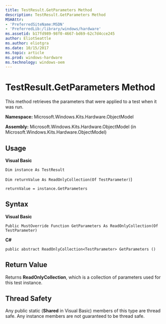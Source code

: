 ```yaml
---
title: TestResult.GetParameters Method
description: TestResult.GetParameters Method
MSHAttr:
- 'PreferredSiteName:MSDN'
- 'PreferredLib:/library/windows/hardware'
ms.assetid: b17fd989-98f0-4667-bd69-62c7d4cce245
author: EliotSeattle
ms.author: eliotgra
ms.date: 10/15/2017
ms.topic: article
ms.prod: windows-hardware
ms.technology: windows-oem
---
```


# TestResult.GetParameters Method


This method retrieves the parameters that were applied to a test when it was run.

**Namespace:** Microsoft.Windows.Kits.Hardware.ObjectModel

**Assembly:** Microsoft.Windows.Kits.Hardware.ObjectModel (in Microsoft.Windows.Kits.Hardware.ObjectModel)

## <span id="Usage"></span><span id="usage"></span><span id="USAGE"></span>Usage


**Visual Basic**

`Dim instance As TestResult`

`Dim returnValue As ReadOnlyCollection(Of TestParameter)`)

`returnValue = instance.GetParameters`

## <span id="Syntax"></span><span id="syntax"></span><span id="SYNTAX"></span>Syntax


**Visual Basic**

`Public MustOverride Function GetParameters As ReadOnlyCollection(Of TestParameter)`

**C#**

`public abstract ReadOnlyCollection<TestParameter> GetParameters ()`

## <span id="Return_Value"></span><span id="return_value"></span><span id="RETURN_VALUE"></span>Return Value


Returns **ReadOnlyCollection**, which is a collection of parameters used for this test instance.

## <span id="Thread_Safety"></span><span id="thread_safety"></span><span id="THREAD_SAFETY"></span>Thread Safety


Any public static (**Shared** in Visual Basic) members of this type are thread safe. Any instance members are not guaranteed to be thread safe.

 

 






